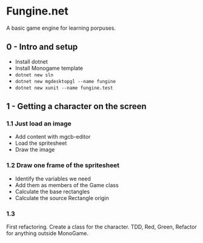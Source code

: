 # Fungine.net

A basic game engine for learning porpuses.

## 0 - Intro and setup

- Install dotnet
- Install Monogame template
- `dotnet new sln`
- `dotnet new mgdesktopgl --name fungine`
- `dotnet new xunit --name fungine.test`

## 1 - Getting a character on the screen

### 1.1 Just load an image

- Add content with mgcb-editor
- Load the spritesheet
- Draw the image

### 1.2 Draw one frame of the spritesheet

- Identify the variables we need
- Add them as members of the Game class
- Calculate the base rectangles
- Calculate the source Rectangle origin

### 1.3

First refactoring. Create a class for the character.
TDD, Red, Green, Refactor for anything outside MonoGame.
